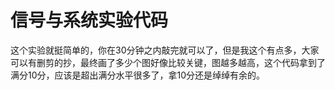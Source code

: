 # 信号与系统实验代码

这个实验就挺简单的，你在30分钟之内敲完就可以了，但是我这个有点多，大家可以有删剪的抄，最终画了多少个图好像比较关键，图越多越高，这个代码拿到了满分10分，应该是超出满分水平很多了，拿10分还是绰绰有余的。
